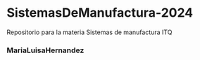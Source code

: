 # SistemasDeManufactura-2024
Repositorio para la materia Sistemas de manufactura ITQ

### MariaLuisaHernandez